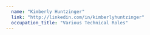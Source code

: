 ```yaml
---
  name: "Kimberly Huntzinger"
  link: "http://linkedin.com/in/kimberlyhuntzinger"
  occupation_title: "Various Technical Roles"
---
```

